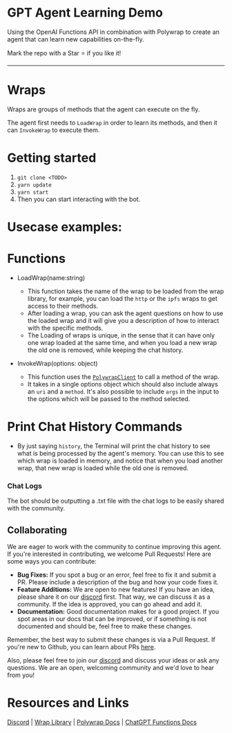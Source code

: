 # GPT Agent Learning Demo
Using the OpenAI Functions API in combination with Polywrap to create an agent that can learn new capabilities on-the-fly.

Mark the repo with a Star ⭐ if you like it!

---
# Wraps
Wraps are groups of methods that the agent can execute on the fly.

The agent first needs to `LoadWrap` in order to learn its methods, and then it can `InvokeWrap` to execute them.

<!-- TODO: Provide examples of methods -->

# Getting started

1. `git clone <TODO>` <!-- TODO: Replace with correct git repo URL -->
2. `yarn update` <!-- TODO: Verify the update command and its parameters -->
3. `yarn start` <!-- TODO: Add a brief explanation of what this command does -->
4. Then you can start interacting with the bot.

<!-- TODO: Provide a small interaction example -->

# Usecase examples:
<!-- TODO: Provide a few real-life use case examples -->

# Functions 

- LoadWrap(name:string)
  - This function takes the name of the wrap to be loaded from the wrap library, for example, you can load the `http` or the `ipfs` wraps to get access to their methods.
  - After loading a wrap, you can ask the agent questions on how to use the loaded wrap and it will give you a description of how to interact with the specific methods.
  - The Loading of wraps is unique, in the sense that it can have only one wrap loaded at the same time, and when you load a new wrap the old one is removed, while keeping the chat history.

- InvokeWrap(options: object)
  - This function uses the [`PolywrapClient`](https://github.com/polywrap/javascript-client) to call a method of the wrap.
  - It takes in a single options object which should also include always an `uri` and a `method`. It's also possible to include `args` in the input to the options which will be passed to the method selected.

  
# Print Chat History Commands

- By just saying `history`, the Terminal will print the chat history to see what is being processed by the agent's memory. You can use this to see which wrap is loaded in memory, and notice that when you load another wrap, that new wrap is loaded while the old one is removed.

### Chat Logs

The bot should be outputting a .txt file with the chat logs to be easily shared with the community.
<!-- TODO: Add location of .txt file, how it can be accessed, and share options -->

## Collaborating

We are eager to work with the community to continue improving this agent. If you're interested in contributing, we welcome Pull Requests! Here are some ways you can contribute:

- **Bug Fixes:** If you spot a bug or an error, feel free to fix it and submit a PR. Please include a description of the bug and how your code fixes it.
- **Feature Additions:** We are open to new features! If you have an idea, please share it on our [discord](https://discord.com/invite/Z5m88a5qWu) first. That way, we can discuss it as a community. If the idea is approved, you can go ahead and add it.
- **Documentation:** Good documentation makes for a good project. If you spot areas in our docs that can be improved, or if something is not documented and should be, feel free to make these changes.

Remember, the best way to submit these changes is via a Pull Request. If you're new to Github, you can learn about PRs [here](https://docs.github.com/en/github/collaborating-with-issues-and-pull-requests/about-pull-requests).

Also, please feel free to join our [discord](https://discord.com/invite/Z5m88a5qWu) and discuss your ideas or ask any questions. We are an open, welcoming community and we'd love to hear from you!

# Resources and Links

[Discord](https://discord.com/invite/Z5m88a5qWu) | [Wrap Library]()  <!-- TODO: Add URL for Wrap Library --> |  [Polywrap Docs](https://docs.polywrap.io)  |  [ChatGPT Functions Docs](https://platform.openai.com/docs/guides/gpt/function-calling)
